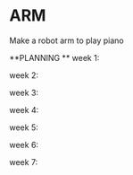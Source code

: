 # ARM
Make a robot arm to play piano 

**PLANNING **
week 1:

week 2:

week 3:

week 4:

week 5:

week 6: 

week 7:
